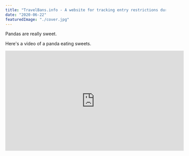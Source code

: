 ```yaml
---
title: "TravelBans.info - A website for tracking entry restrictions during COVID19"
date: "2020-06-22"
featuredImage: "./cover.jpg"
---
```


Pandas are really sweet.

Here's a video of a panda eating sweets.

<iframe width="560" height="315" src="https://www.youtube.com/embed/4n0xNbfJLR8" frameborder="0" allowfullscreen></iframe>